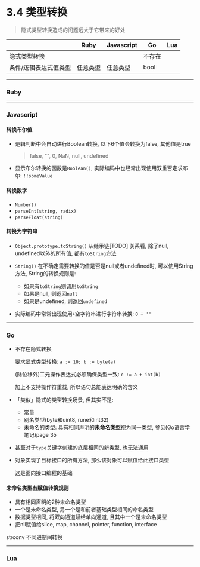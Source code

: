 # 3.4 类型转换

> 隐式类型转换造成的问题远大于它带来的好处

|                       | Ruby     | Javascript | Go     | Lua |
|-----------------------|----------|------------|--------|-----|
| 隐式类型转换          |          |            | 不存在 |     |
| 条件/逻辑表达式值类型 | 任意类型 | 任意类型   | bool   |     |




---

### Ruby

---

### Javascript

#### 转换布尔值

* 逻辑判断中会自动进行Boolean转换, 以下6个值会转换为false, 其他值是true

  > false, "", 0, NaN, null, undefined

* 显示布尔转换的函数是`Boolean()`, 实际编码中也经常出现使用双重否定求布尔: `!!someValue`

#### 转换数字

* `Number()`
* `parseInt(string, radix)`
* `parseFloat(string)`

#### 转换为字符串

* `Object.prototype.toString()` 从继承链[TODO] 关系看, 除了null, undefined以外的所有值, 都有`toString`方法

* `String()` 在不确定需要转换的值是否是null或者undefined时, 可以使用String方法, String的转换规则是:

  * 如果有`toString`则调用`toString`
  * 如果是null, 则返回`null`
  * 如果是undefined, 则返回`undefined`

* 实际编码中常常出现使用`+`空字符串进行字符串转换: `0 + ''`

---

### Go

* 不存在隐式转换

  要求显式类型转换: `a := 10; b := byte(a)`

  (除位移外)二元操作表达式必须确保类型一致: `c := a + int(b)`

  加上不支持操作符重载, 所以语句总能表达明确的含义

* 「类似」隐式的类型转换场景, 但其实不是:
  * 常量
  * 别名类型(byte和uint8, rune和int32)
  * 未命名的类型: 具有相同声明的**未命名类型**视为同一类型, 参见(Go语言学笔记)page 35

* 甚至对于`type`关键字创建的底层相同的新类型, 也无法通用


* 对象实现了目标接口的所有方法, 那么该对象可以赋值给此接口类型

  这是面向接口编程的基础

#### 未命名类型有赋值转换规则

* 具有相同声明的2种未命名类型
* 一个是未命名类型, 另一个是和前者基础类型相同的命名类型
* 数据类型相同, 将双向通道赋给单向通道, 且其中一个是未命名类型
* 把nil赋值给slice, map, channel, pointer, function, interface



strconv 不同进制间转换

---

### Lua

